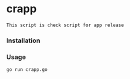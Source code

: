 # crapp 
    This script is check script for app release
 
### Installation ###
     
### Usage ###
    go run crapp.go
